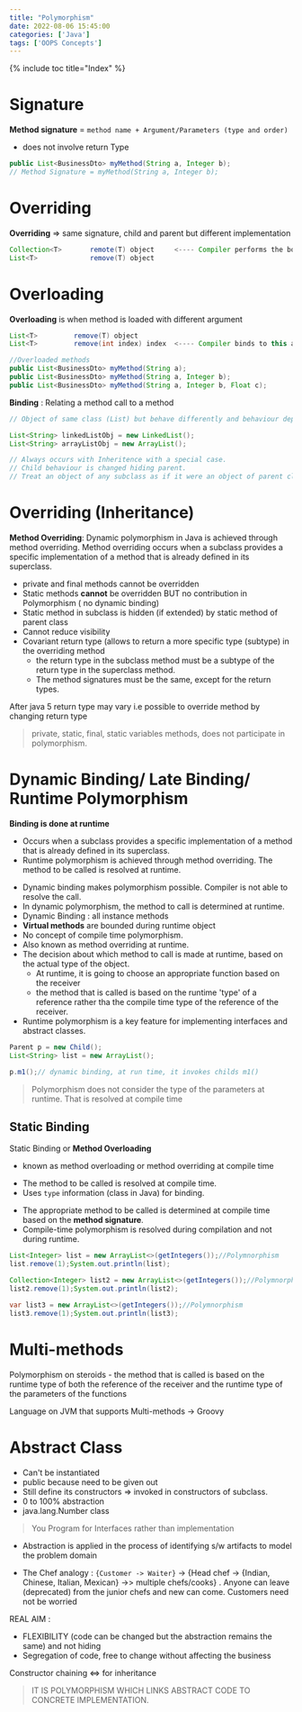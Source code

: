 ```yaml
---
title: "Polymorphism"
date: 2022-08-06 15:45:00
categories: ['Java']
tags: ['OOPS Concepts']
---
```


{% include toc title="Index" %}

# Signature
**Method signature** = `method name + Argument/Parameters (type and order)` 
- does not involve return Type

```java
public List<BusinessDto> myMethod(String a, Integer b);
// Method Signature = myMethod(String a, Integer b);
```

# Overriding
**Overriding** => same signature, child and parent but different implementation

```java
Collection<T>       remote(T) object     <---- Compiler performs the boxing at compile time and at runtime, ends up calling for Collection
List<T>             remove(T) object
```

# Overloading
**Overloading** is when method is loaded with different argument

```java
List<T>         remove(T) object
List<T>         remove(int index) index  <---- Compiler binds to this at compile time when List is used

//Overloaded methods
public List<BusinessDto> myMethod(String a);
public List<BusinessDto> myMethod(String a, Integer b);
public List<BusinessDto> myMethod(String a, Integer b, Float c);
```

**Binding** : Relating a method call to a method

```java
// Object of same class (List) but behave differently and behaviour depends on object being invoked

List<String> linkedListObj = new LinkedList();
List<String> arrayListObj = new ArrayList();

// Always occurs with Inheritence with a special case.
// Child behaviour is changed hiding parent.
// Treat an object of any subclass as if it were an object of parent class.
```

# Overriding (Inheritance)

**Method Overriding**: Dynamic polymorphism in Java is achieved through method
overriding.
Method overriding occurs when a subclass provides a specific implementation of a
method that is already defined in its superclass.

* private and final methods cannot be overridden
* Static methods **cannot** be overridden BUT no contribution in Polymorphism (
  no dynamic binding)
* Static method in subclass is hidden (if extended) by static method of parent
  class
* Cannot reduce visibility
* Covariant return type (allows to return a more specific type (subtype) in the
  overriding method
    * the return type in the subclass method must be a subtype of the return
      type in the superclass method.
    * The method signatures must be the same, except for the return types.

After java 5 return type may vary i.e possible to override method by changing
return type

> private, static, final, static variables methods, does not participate in polymorphism.

# Dynamic Binding/ Late Binding/ Runtime Polymorphism

**Binding is done at runtime**
- Occurs when a subclass provides a specific implementation of a method that is already defined in its superclass.
- Runtime polymorphism is achieved through method overriding. The method to be called is resolved at runtime.
* Dynamic binding makes polymorphism possible. Compiler is not able to resolve the call.
* In dynamic polymorphism, the method to call is determined at runtime.
* Dynamic Binding : all instance methods
* **Virtual methods** are bounded during runtime object
* No concept of compile time polymorphism.
* Also known as method overriding at runtime.
* The decision about which method to call is made at runtime, based on the
  actual type of the object.
  * At runtime, it is going to choose an appropriate function based on the
    receiver
  * the method that is called is based on the runtime 'type' of a reference
    rather tha the compile time
    type of the reference of the receiver.
* Runtime polymorphism is a key feature for implementing interfaces and abstract
  classes.

```java
Parent p = new Child();
List<String> list = new ArrayList();

p.m1();// dynamic binding, at run time, it invokes childs m1()
```

> Polymorphism does not consider the type of the parameters at runtime. That is resolved at compile time


## Static Binding
Static Binding or **Method Overloading**
* known as method overloading or method overriding at compile time
- The method to be called is resolved at compile time.
- Uses `type` information (class in Java) for binding.
* The appropriate method to be called is determined at compile time based on the **method signature**.
* Compile-time polymorphism is resolved during compilation and not during runtime.
```java
List<Integer> list = new ArrayList<>(getIntegers());//Polymnorphism
list.remove(1);System.out.println(list);

Collection<Integer> list2 = new ArrayList<>(getIntegers());//Polymnorphism
list2.remove(1);System.out.println(list2);

var list3 = new ArrayList<>(getIntegers());//Polymnorphism
list3.remove(1);System.out.println(list3);
```

# Multi-methods

Polymorphism on steroids - the method that is called is based on the runtime
type of both the
reference of the receiver and the runtime type of the parameters of the
functions

Language on JVM that supports Multi-methods -> Groovy

# Abstract Class

* Can't be instantiated
* public because need to be given out
* Still define its constructors => invoked in constructors of subclass.
* 0 to 100% abstraction
* java.lang.Number class

> You Program for Interfaces rather than implementation

* Abstraction is applied in the process of identifying s/w artifacts to model
  the problem domain

* The Chef analogy : `{Customer -> Waiter}` -> {Head chef -> {Indian, Chinese,
  Italian, Mexican} ->> multiple chefs/cooks} .
  Anyone can leave (deprecated) from the junior chefs and new can come.
  Customers need not be worried

REAL AIM :

* FLEXIBILITY (code can be changed but the abstraction remains the same) and not
  hiding
* Segregation of code, free to change without affecting the business

Constructor chaining <=> for inheritance

> IT IS POLYMORPHISM WHICH LINKS ABSTRACT CODE TO CONCRETE IMPLEMENTATION.

